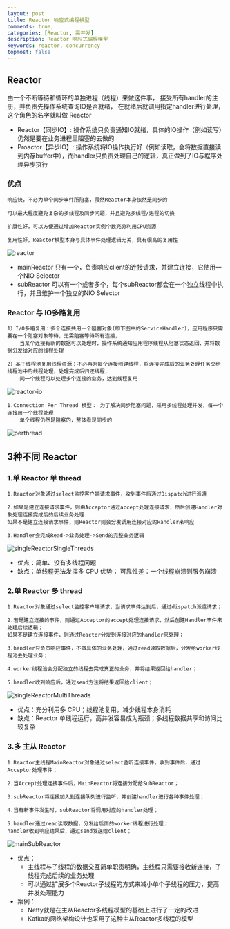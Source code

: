 ```yaml
---
layout: post
title: Reactor 响应式编程模型
comments: true,
categories: [Reactor, 高并发]
description: Reactor 响应式编程模型
keywords: reactor, concurrency
topmost: false
---
```


## Reactor
由一个不断等待和循环的单独进程（线程）来做这件事，	接受所有handler的注册，并负责先操作系统查询IO是否就绪，
在就绪后就调用指定handler进行处理，这个角色的名字就叫做 Reactor

- Reactor【同步IO】:  操作系统只负责通知IO就绪，具体的IO操作（例如读写）仍然是要在业务进程里阻塞的去做的
- Proactor【异步IO】: 操作系统将IO操作执行好（例如读取，会将数据直接读到内存buffer中），而handler只负责处理自己的逻辑，真正做到了IO与程序处理异步执行

### 优点
```aidl
响应快，不必为单个同步事件所阻塞，虽然Reactor本身依然是同步的

可以最大程度避免复杂的多线程及同步问题，并且避免多线程/进程的切换

扩展性好，可以方便通过增加Reactor实例个数充分利用CPU资源

复用性好，Reactor模型本身与具体事件处理逻辑无关，具有很高的复用性
```

![reactor](/images/types/cur/reactor.png)
- mainReactor 只有一个，负责响应client的连接请求，并建立连接，它使用一个NIO Selector
- subReactor  可以有一个或者多个，每个subReactor都会在一个独立线程中执行，并且维护一个独立的NIO Selector


### Reactor 与 IO多路复用
```aidl
1）I/O多路复用：多个连接共用一个阻塞对象(即下图中的ServiceHandler)，应用程序只需要在一个阻塞对象等待，无需阻塞等待所有连接，
	当某个连接有新的数据可以处理时，操作系统通知应用程序线程从阻塞状态返回，并将数据分发给对应的线程处理

2）基于线程池复用线程资源：不必再为每个连接创建线程，将连接完成后的业务处理任务交给线程池中的线程处理，处理完成后归还线程，
	同一个线程可以处理多个连接的业务，达到线程复用
```
![reactor-io](/images/types/cur/reactor-io.png)

```aidl
1.Connection Per Thread 模型： 为了解决同步阻塞问题，采用多线程处理并发，每一个连接用一个线程处理
	单个线程仍然是阻塞的，整体看是同步的
```
![perthread](/images/types/cur/perthread.png)


## 3种不同 Reactor
### 1.单 Reactor 单 thread
```aidl
1.Reactor对象通过select监控客户端请求事件，收到事件后通过Dispatch进行派遣

2.如果是建立连接请求事件，则由Acceptor通过accept处理连接请求，然后创建Handler对象处理连接完成后的后续业务处理
如果不是建立连接请求事件，则Reactor则会分发调用连接对应的Handler来响应

3.Handler会完成Read->业务处理->Send的完整业务逻辑
```
![singleReactorSingleThreads](/images/types/cur/singleReactorSingleThreads.png)
- 优点：简单、没有多线程问题
- 缺点：单线程无法发挥多 CPU 优势； 可靠性差：一个线程崩溃则服务崩溃


### 2.单 Reactor 多 thread
```aidl
1.Reactor对象通过select监控客户端请求，当请求事件达到后，通过dispatch派遣请求；

2.若是建立连接的事件，则通过Acceptor的accept处理连接请求，然后创建Handler事件来处理后续逻辑；
如果不是建立连接事件，则通过Reactor分发到连接对应的handler来处理；

3.handler只负责响应事件，不做具体的业务处理，通过read读取数据后，分发给worker线程池去处理业务；

4.worker线程池会分配独立的线程去完成真正的业务，并将结果返回给handler；

5.handler收到响应后，通过send方法将结果返回给client；
```
![singleReactorMultiThreads](/images/types/cur/singleReactorMultiThreads.png)
- 优点：充分利用多 CPU；线程池复用，减少线程本身消耗
- 缺点：Reactor 单线程运行，高并发容易成为瓶颈；多线程数据共享和访问比较复杂


### 3.多 主从 Reactor
```aidl
1.Reactor主线程MainReactor对象通过select监听连接事件，收到事件后，通过Acceptor处理事件；

2.当Accept处理连接事件后，MainReactor将连接分配给SubReactor；

3.subReactor将连接加入到连接队列进行监听，并创建handler进行各种事件处理；

4.当有新事件发生时，subReactor将调用对应的handler处理；

5.handler通过read读取数据，分发给后面的worker线程进行处理；
handler收到响应结果后，通过send发送给client；
```
![mainSubReactor](/images/types/cur/mainSubReactor.png)
- 优点：
  - 主线程与子线程的数据交互简单职责明确，主线程只需要接收新连接，子线程完成后续的业务处理
  - 可以通过扩展多个Reactor子线程的方式来减小单个子线程的压力，提高并发处理能力
- 案例：
  - Netty就是在主从Reactor多线程模型的基础上进行了一定的改进
  - Kafka的网络架构设计也采用了这种主从Reactor多线程的模型

